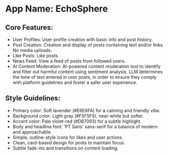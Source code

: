 # **App Name**: EchoSphere

## Core Features:

- User Profiles: User profile creation with basic info and post history.
- Post Creation: Creation and display of posts containing text and/or links. No media uploads.
- Like Posts: Like posts.
- News Feed: View a feed of posts from followed users.
- AI Content Moderation: AI-powered content moderation tool to identify and filter out harmful content using sentiment analysis. LLM determines the tone of text entered in user posts, in order to ensure they comply with platform guidelines and foster a safer user experience.

## Style Guidelines:

- Primary color: Soft lavender (#E6E6FA) for a calming and friendly vibe.
- Background color: Light gray (#F5F5F5), near-white but softer.
- Accent color: Pale violet-red (#D87093) for a subtle highlight.
- Body and headline font: 'PT Sans' sans-serif for a balance of modern and approachable.
- Simple, outline-style icons for likes and user actions.
- Clean, card-based design for posts to maintain focus.
- Subtle fade-ins and transitions on content loading.